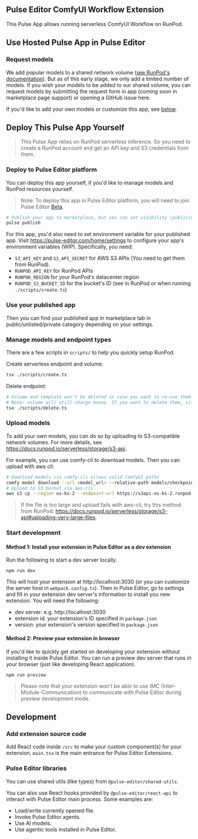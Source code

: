 ## Pulse Editor ComfyUI Workflow Extension

This Pulse App allows running serverless ComfyUI Workflow on RunPod.

## Use Hosted Pulse App in Pulse Editor

### Request models

We add popular models to a shared network volume ([see RunPod's documentation](https://docs.runpod.io/serverless/storage/network-volumes)). But as of this early stage, we only add a limited number of models. If you wish your models to be added to our shared volume, you can request models by submitting the request form in app (coming soon in marketplace page support) or opening a GitHub issue here.

If you'd like to add your own models or customize this app, see [below](#deploy-this-pulse-app-yourself).

## Deploy This Pulse App Yourself

> This Pulse App relies on RunPod serverless inference. So you need to create a RunPod account and get an API key and S3 credentials from them.

### Deploy to Pulse Editor platform

You can deploy this app yourself, if you'd like to manage models and RunPod resources yourself.

> Note: To deploy this app in Pulse Editor platform, you will need to join Pulse Editor [Beta](https://pulse-editor.com/beta).

```bash
# Publish your app to marketplace, but you can set visibility (public/unlisted/private).
pulse publish
```

For this app, you'd also need to set environment variable for your published app. Visit https://pulse-editor.com/home/settings to configure your app's environment variables (WIP). Specifically, you need:

- `S3_API_KEY` and `S3_API_SECRET` for AWS S3 APIs (You need to get them from RunPod).
- `RUNPOD_API_KEY` for RunPod APIs
- `RUNPOD_REGION` for your RunPod's datacenter region
- `RUNPOD_S3_BUCKET_ID` for the bucket's ID (see in RunPod or when running `./scripts/create.ts`)

### Use your published app

Then you can find your published app in marketplace tab in public/unlisted/private category depending on your settings.

### Manage models and endpoint types

There are a few scripts in `scripts/` to help you quickly setup RunPod.

Create serverless endpoint and volume:

```bash
tsx ./scripts/create.ts
```

Delete endpoint:

```bash
# Volume and template won't be deleted in case you want to re-use them.
# Note: volume will still charge money. If you want to delete them, visit RunPod's website.
tsx ./scripts/delete.ts
```

### Upload models

To add your own models, you can do so by uploading to S3-compatible network volumes. For more details, see https://docs.runpod.io/serverless/storage/s3-api.

For example, you can use comfy-cli to download models. Then you can upload with aws cli:
```bash
# Download models via comfy-cli allows valid ComfyUI paths
comfy model download --url <model_url> --relative-path models/checkpoints
# Upload to S3 bucket via aws-cli
aws s3 cp --region us-ks-2 --endpoint-url https://s3api-us-ks-2.runpod.io --recursive ~/comfy/ComfyUI/ s3://<your_bucket_id> --exclude ".*" --exclude "*/.*" --expected-size 5000000000
```
> If the file is too large and upload fails with aws-cli, try this method from RunPod: https://docs.runpod.io/serverless/storage/s3-api#uploading-very-large-files.

### Start development

#### Method 1: Install your extension in Pulse Editor as a dev extension

Run the following to start a dev server locally.

```
npm run dev
```

This will host your extension at http://localhost:3030 (or you can customize the server host in `webpack.config.ts`). Then in Pulse Editor, go to settings and fill in your extension dev server's information to install you new extension. You will need the following:

- dev server: e.g. http://localhost:3030
- extension id: your extension's ID specified in `package.json`
- version: your extension's version specified in `package.json`

#### Method 2: Preview your extension in browser

If you'd like to quickly get started on developing your extension without installing it inside Pulse Editor. You can run a preview dev server that runs in your browser (just like developing React application).

```
npm run preview
```

> Please note that your extension won't be able to use IMC (Inter-Module-Communication) to communicate with Pulse Editor during preview development mode.

## Development

### Add extension source code

Add React code inside `/src` to make your custom component(s) for your extension, `main.tsx` is the main entrance for Pulse Editor Extensions.

### Pulse Editor libraries

You can use shared utils (like types) from `@pulse-editor/shared-utils`.

You can also use React hooks provided by `@pulse-editor/react-api` to interact with Pulse Editor main process. Some examples are:

- Load/write currently opened file.
- Invoke Pulse Editor agents.
- Use AI models.
- Use agentic tools installed in Pulse Editor.
